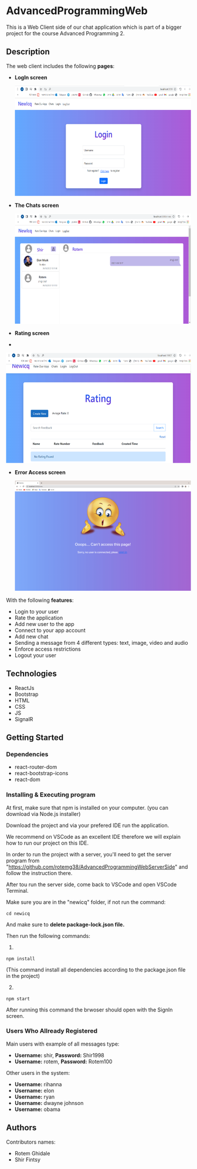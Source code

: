 # AdvancedProgrammingWeb
This is a Web Client side of our chat application which is part of a bigger project for the course Advanced Programming 2.

## Description
The web client includes the following **pages**:
- **LogIn screen**

    <img alt="LogIn Screen" src="assets/images/logIn_page.png" height="300" />

- **The Chats screen**

    <img alt="Chats Screen" src="assets/images/chats_page.png" height="300" />
- **Rating screen**
- 
 <img alt="Error Access Screen" src="assets/images/rating_page.png" height="300" />

- **Error Access screen**

    <img alt="Error Access Screen" src="assets/images/error_access_screen.png" height="300" />



With the following **features**:
- Login to your user
- Rate the application
- Add new user to the app
- Connect to your app account
- Add new chat
- Sending a message from 4 different types: text, image, video and audio
- Enforce access restrictions
- Logout your user

## Technologies
- ReactJs
- Bootstrap
- HTML
- CSS
- JS
- SignalR

## Getting Started

### Dependencies
- react-router-dom 
- react-bootstrap-icons
- react-dom

### Installing & Executing program
At first, make sure that npm is installed on your computer. (you can download via Node.js installer)

Download the project and via your prefered IDE run the application.

We recommend on VSCode as an excellent IDE therefore we will explain how to run our project on this IDE.

In order to run the project with a server, you'll need to get the server program from "https://github.com/rotemg38/AdvancedProgrammingWebServerSide" and follow the instruction there. 

After tou run the server side, come back to VSCode and open VSCode Terminal. 

Make sure you are in the "newicq" folder, if not run the command:
```
cd newicq
```
And make sure to **delete package-lock.json file.**

Then run the following commands:

1)
```
npm install
```
(This command install all dependencies according to the package.json file in the project)

2)
```
npm start
```

After running this command the brwoser should open with the SignIn screen.

### Users Who Allready Registered

Main users with example of all messages type:
- **Username:** shir, **Password:** Shir1998
- **Username:** rotem, **Password:** Rotem100

Other users in the system:
- **Username:** rihanna
- **Username:** elon
- **Username:** ryan
- **Username:** dwayne johnson
- **Username:** obama

## Authors

Contributors names:

- Rotem Ghidale 
- Shir Fintsy

